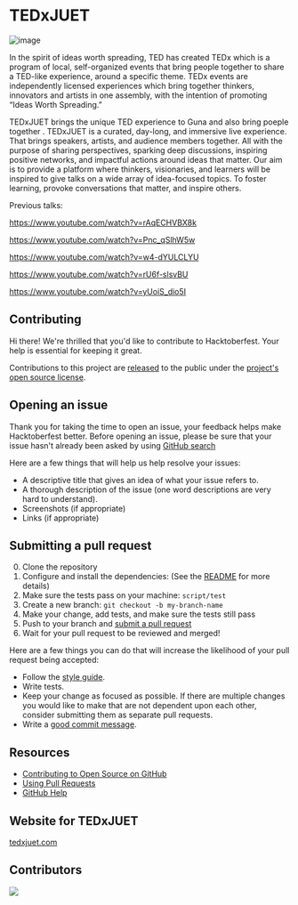 # TEDxJUET
![image](https://github.com/TEDxJUET/TedxJUET/assets/108113313/d53cce1e-e28b-48d7-adf4-80e8616f861c)

In the spirit of ideas worth spreading, TED has created TEDx which is a program of local, self-organized events that bring people together to share a TED-like experience, around a specific theme. TEDx events are independently licensed experiences which bring together thinkers, innovators and artists in one assembly, with the intention of promoting “Ideas Worth Spreading.”

TEDxJUET brings the unique TED experience to Guna and also bring poeple together . TEDxJUET is a curated, day-long, and immersive live experience. That brings speakers, artists, and audience members together. All with the purpose of sharing perspectives, sparking deep discussions, inspiring positive networks, and impactful actions around ideas that matter. Our aim is to provide a platform where thinkers, visionaries, and learners will be inspired to give talks on a wide array of idea-focused topics. To foster learning, provoke conversations that matter, and inspire others.

Previous talks:

https://www.youtube.com/watch?v=rAqECHVBX8k

https://www.youtube.com/watch?v=Pnc_qSlhW5w

https://www.youtube.com/watch?v=w4-dYULCLYU

https://www.youtube.com/watch?v=rU6f-slsvBU

https://www.youtube.com/watch?v=yUoiS_dio5I
## Contributing

[pr]: https://github.com/raise-dev/hacktoberfest/compare
[style]: https://github.com/bbatsov/ruby-style-guide

Hi there! We're thrilled that you'd like to contribute to Hacktoberfest. Your help is essential for keeping it great.

Contributions to this project are [released](https://help.github.com/articles/github-terms-of-service/#6-contributions-under-repository-license) to the public under the [project's open source license](LICENSE).

## Opening an issue

Thank you for taking the time to open an issue, your feedback helps make Hacktoberfest better.
Before opening an issue, please be sure that your issue hasn't already been asked by using [GitHub search](https://help.github.com/articles/searching-issues/)

Here are a few things that will help us help resolve your issues:

- A descriptive title that gives an idea of what your issue refers to.
- A thorough description of the issue (one word descriptions are very hard to understand).
- Screenshots (if appropriate)
- Links (if appropriate)

## Submitting a pull request

0. Clone the repository
0. Configure and install the dependencies: (See the [README](README.md) for more details)
0. Make sure the tests pass on your machine: `script/test`
0. Create a new branch: `git checkout -b my-branch-name`
0. Make your change, add tests, and make sure the tests still pass
0. Push to your branch and [submit a pull request][pr]
0. Wait for your pull request to be reviewed and merged!

Here are a few things you can do that will increase the likelihood of your pull request being accepted:

- Follow the [style guide][style].
- Write tests.
- Keep your change as focused as possible. If there are multiple changes you would like to make that are not dependent upon each other, consider submitting them as separate pull requests.
- Write a [good commit message](http://tbaggery.com/2008/04/19/a-note-about-git-commit-messages.html).

## Resources

- [Contributing to Open Source on GitHub](https://guides.github.com/activities/contributing-to-open-source/)
- [Using Pull Requests](https://help.github.com/articles/using-pull-requests/)
- [GitHub Help](https://help.github.com)

## Website for TEDxJUET

[tedxjuet.com](https://tedxjuet.com)

## Contributors
<a href="https://github.com/TedxJuet/TedxJuet/graphs/contributors">
  <img src="https://contrib.rocks/image?repo=TedxJuet/TedxJuet" />
</a>
